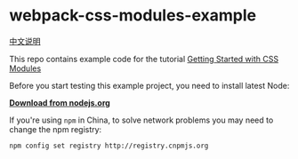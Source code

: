 # webpack-css-modules-example

[中文说明](README_zh.md)

This repo contains example code for the tutorial [Getting Started with CSS Modules](https://css-tricks.com/css-modules-part-2-getting-started/)

Before you start testing this example project, you need to install latest Node:

**[Download from nodejs.org](https://nodejs.org/en/)**

If you're using `npm` in China, to solve network problems you may need to change the npm registry:

```bash
npm config set registry http://registry.cnpmjs.org 
```

